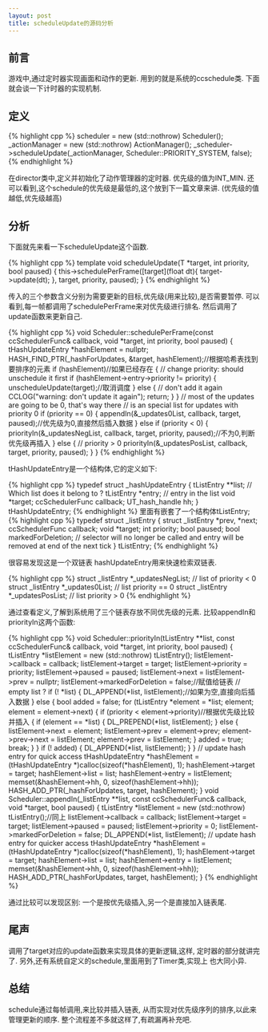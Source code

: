 ```yaml
---
layout: post
title: scheduleUpdate的源码分析
---
```

## 前言

游戏中,通过定时器实现画面和动作的更新. 
用到的就是系统的ccschedule类. 
下面就会谈一下计时器的实现机制. 

## 定义

{% highlight cpp %}
    scheduler = new (std::nothrow) Scheduler();
    _actionManager = new (std::nothrow) ActionManager();
    _scheduler->scheduleUpdate(_actionManager, Scheduler::PRIORITY_SYSTEM, false);
{% endhighlight %}

在director类中,定义并初始化了动作管理器的定时器. 
优先级的值为INT_MIN. 
还可以看到,这个schedule的优先级是最低的,这个放到下一篇文章来讲. 
(优先级的值越低,优先级越高) 

## 分析
下面就先来看一下scheduleUpdate这个函数. 

{% highlight cpp %}
template <class T>
    void scheduleUpdate(T *target, int priority, bool paused)
    {
        this->schedulePerFrame([target](float dt){
            target->update(dt);
        }, target, priority, paused);
    }
{% endhighlight %}

传入的三个参数含义分别为需要更新的目标,优先级(用来比较),是否需要暂停. 
可以看到,每一帧都调用了schedulePerFrame来对优先级进行排名. 
然后调用了update函数来更新自己. 

{% highlight cpp %}
void Scheduler::schedulePerFrame(const ccSchedulerFunc& callback, void *target, int priority, bool paused)
{
    tHashUpdateEntry *hashElement = nullptr;
    HASH_FIND_PTR(_hashForUpdates, &target, hashElement);//根据哈希表找到要排序的元素
    if (hashElement)//如果已经存在
    {
        // change priority: should unschedule it first
        if (hashElement->entry->priority != priority)
        {
            unscheduleUpdate(target);//取消调度
        } 
        else
        {
            // don't add it again
            CCLOG("warning: don't update it again");
            return;
        }
    }
    // most of the updates are going to be 0, that's way there
    // is an special list for updates with priority 0
    if (priority == 0)
    {
        appendIn(&_updates0List, callback, target, paused);//优先级为0,直接然后插入数据
    }
    else if (priority < 0)
    {
        priorityIn(&_updatesNegList, callback, target, priority, paused);//不为0,判断优先级再插入
    }
    else
    {
        // priority > 0
        priorityIn(&_updatesPosList, callback, target, priority, paused);
    }
}
{% endhighlight %}

tHashUpdateEntry是一个结构体,它的定义如下: 

{% highlight cpp %}
typedef struct _hashUpdateEntry
{
    tListEntry          **list;        // Which list does it belong to ?
    tListEntry          *entry;        // entry in the list
    void                *target;
    ccSchedulerFunc     callback;
    UT_hash_handle      hh;
} tHashUpdateEntry;
{% endhighlight %}
里面有嵌套了一个结构体tListEntry;
{% highlight cpp %}
typedef struct _listEntry
{
    struct _listEntry   *prev, *next;
    ccSchedulerFunc     callback;
    void                *target;
    int                 priority;
    bool                paused;
    bool                markedForDeletion; // selector will no longer be called and entry will be removed at end of the next tick
} tListEntry;
{% endhighlight %}

很容易发现这是一个双链表 
hashUpdateEntry用来快速检索双链表. 

{% highlight cpp %}
    struct _listEntry *_updatesNegList;        // list of priority < 0
    struct _listEntry *_updates0List;            // list priority == 0
    struct _listEntry *_updatesPosList;        // list priority > 0
{% endhighlight %}

通过查看定义,了解到系统用了三个链表存放不同优先级的元素. 
比较appendIn和priorityIn这两个函数: 

{% highlight cpp %}
    void Scheduler::priorityIn(tListEntry **list, const ccSchedulerFunc& callback, void *target, int priority, bool paused)
{
    tListEntry *listElement = new (std::nothrow) tListEntry();
    listElement->callback = callback;
    listElement->target = target;
    listElement->priority = priority;
    listElement->paused = paused;
    listElement->next = listElement->prev = nullptr;
    listElement->markedForDeletion = false;//赋值给链表
    // empty list ?
    if (! *list)
    {
        DL_APPEND(*list, listElement);//如果为空,直接向后插入数据
    }
    else
    {
        bool added = false;
        for (tListEntry *element = *list; element; element = element->next)
        {
            if (priority < element->priority)//根据优先级比较并插入
            {
                if (element == *list)
                {
                    DL_PREPEND(*list, listElement);
                }
                else
                {
                    listElement->next = element;
                    listElement->prev = element->prev;
                    element->prev->next = listElement;
                    element->prev = listElement;
                }
                added = true;
                break;
            }
        }
        if (! added)
        {
            DL_APPEND(*list, listElement);
        }
    }
    // update hash entry for quick access
    tHashUpdateEntry *hashElement = (tHashUpdateEntry *)calloc(sizeof(*hashElement), 1);
    hashElement->target = target;
    hashElement->list = list;
    hashElement->entry = listElement;
    memset(&hashElement->hh, 0, sizeof(hashElement->hh));
    HASH_ADD_PTR(_hashForUpdates, target, hashElement);
}
    void Scheduler::appendIn(_listEntry **list, const ccSchedulerFunc& callback, void *target, bool paused)
{
    tListEntry *listElement = new (std::nothrow) tListEntry();//同上
    listElement->callback = callback;
    listElement->target = target;
    listElement->paused = paused;
    listElement->priority = 0;
    listElement->markedForDeletion = false;
    DL_APPEND(*list, listElement);
    // update hash entry for quicker access
    tHashUpdateEntry *hashElement = (tHashUpdateEntry *)calloc(sizeof(*hashElement), 1);
    hashElement->target = target;
    hashElement->list = list;
    hashElement->entry = listElement;
    memset(&hashElement->hh, 0, sizeof(hashElement->hh));
    HASH_ADD_PTR(_hashForUpdates, target, hashElement);
}
{% endhighlight %}

 通过比较可以发现区别: 
一个是按优先级插入,另一个是直接加入链表尾. 
## 尾声
调用了target对应的update函数来实现具体的更新逻辑,这样, 
定时器的部分就讲完了. 
另外,还有系统自定义的schedule,里面用到了Timer类,实现上 
也大同小异. 
## 总结
schedule通过每帧调用,来比较并插入链表, 
从而实现对优先级序列的排序,以此来管理更新的顺序. 
整个流程差不多就这样了,有疏漏再补充吧. 

